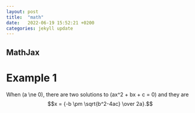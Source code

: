```yaml
---
layout: post
title:  "math"
date:   2022-06-19 15:52:21 +0200
categories: jekyll update
---
```

## MathJax

# Example 1 
When \(a \ne 0\), there are two solutions to \(ax^2 + bx + c = 0\) and they are
$$x = {-b \pm \sqrt{b^2-4ac} \over 2a}.$$
